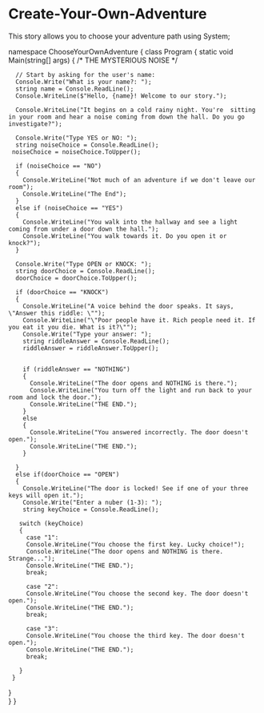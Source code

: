 # Create-Your-Own-Adventure
This story allows you to choose your adventure path
using System;

namespace ChooseYourOwnAdventure
{
  class Program
 {
      static void Main(string[] args)
   {
      /* THE MYSTERIOUS NOISE */

      // Start by asking for the user's name:
      Console.Write("What is your name?: ");
      string name = Console.ReadLine();
      Console.WriteLine($"Hello, {name}! Welcome to our story.");

      Console.WriteLine("It begins on a cold rainy night. You're  sitting in your room and hear a noise coming from down the hall. Do you go investigate?");

      Console.Write("Type YES or NO: ");
      string noiseChoice = Console.ReadLine();
     noiseChoice = noiseChoice.ToUpper();
    
      if (noiseChoice == "NO")
      {
        Console.WriteLine("Not much of an adventure if we don't leave our room");
        Console.WriteLine("The End");
      }
      else if (noiseChoice == "YES")
      {
        Console.WriteLine("You walk into the hallway and see a light coming from under a door down the hall.");
        Console.WriteLine("You walk towards it. Do you open it or knock?");
      }

      Console.Write("Type OPEN or KNOCK: ");
      string doorChoice = Console.ReadLine();
      doorChoice = doorChoice.ToUpper();

      if (doorChoice == "KNOCK")
      {
        Console.WriteLine("A voice behind the door speaks. It says,  \"Answer this riddle: \"");
        Console.WriteLine("\"Poor people have it. Rich people need it. If you eat it you die. What is it?\"");
        Console.Write("Type your answer: ");
        string riddleAnswer = Console.ReadLine();
        riddleAnswer = riddleAnswer.ToUpper();
    
        
        if (riddleAnswer == "NOTHING")
        {
          Console.WriteLine("The door opens and NOTHING is there.");
          Console.WriteLine("You turn off the light and run back to your room and lock the door.");
          Console.WriteLine("THE END.");
        }
        else 
        {
          Console.WriteLine("You answered incorrectly. The door doesn't open.");
          Console.WriteLine("THE END.");
        }
    
      }
      else if(doorChoice == "OPEN")
      {
        Console.WriteLine("The door is locked! See if one of your three keys will open it.");
        Console.Write("Enter a nuber (1-3): ");
        string keyChoice = Console.ReadLine();
       
       switch (keyChoice)
       {
         case "1":
         Console.WriteLine("You choose the first key. Lucky choice!");
         Console.WriteLine("The door opens and NOTHING is there. Strange...");
         Console.WriteLine("THE END.");
         break;

         case "2":
         Console.WriteLine("You choose the second key. The door doesn't open.");
         Console.WriteLine("THE END.");
         break;

         case "3":
         Console.WriteLine("You choose the third key. The door doesn't open.");
         Console.WriteLine("THE END.");
         break;

       }            
     }
   }  
 }
}


